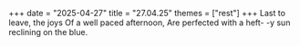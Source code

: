 +++
date = "2025-04-27"
title = "27.04.25"
themes = ["rest"]
+++
Last to leave, the joys
Of a well paced afternoon,
Are perfected with a heft-
-y sun reclining on the blue.
